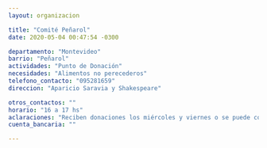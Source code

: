 ```yaml
---
layout: organizacion

title: "Comité Peñarol"
date: 2020-05-04 00:47:54 -0300

departamento: "Montevideo"
barrio: "Peñarol"
actividades: "Punto de Donación"
necesidades: "Alimentos no perecederos"
telefono_contacto: "095281659"
direccion: "Aparicio Saravia y Shakespeare"

otros_contactos: ""
horario: "16 a 17 hs"
aclaraciones: "Reciben donaciones los miércoles y viernes o se puede coordinar para retirar a domicilio."
cuenta_bancaria: ""

---
```

